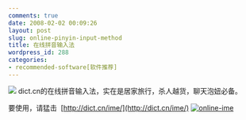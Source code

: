 ```yaml
---
comments: true
date: 2008-02-02 00:09:26
layout: post
slug: online-pinyin-input-method
title: 在线拼音输入法
wordpress_id: 288
categories:
- recommended-software[软件推荐]
---
```


![](http://dict.cn/img/logo1.gif)
dict.cn的在线拼音输入法，实在是居家旅行，杀人越货，聊天泡妞必备。

要使用，请猛击  [http://dict.cn/ime/](http://dict.cn/ime/)
[![online-ime](http://pic.yupoo.com/gfrog/85151506b967/medium.jpg)](http://www.yupoo.com/photos/view?id=ff80808117d097b70117d5bf4d5e5fce)

